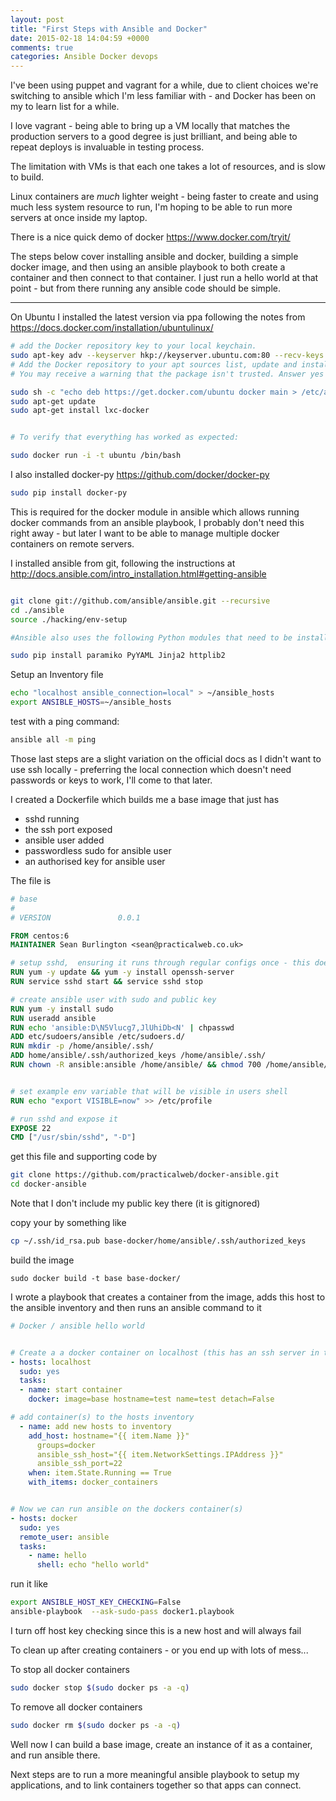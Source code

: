 ```yaml
---
layout: post
title: "First Steps with Ansible and Docker"
date: 2015-02-18 14:04:59 +0000
comments: true
categories: Ansible Docker devops
---
```


I've been using puppet and vagrant for a while, due to client choices we're switching to ansible which I'm less familiar with - and Docker has been on my to learn list for a while.

I love vagrant - being able to bring up a VM locally that matches the production servers to a good degree is just brilliant, and being able to repeat deploys is invaluable in testing process.

The limitation with VMs is that each one takes a lot of resources, and is slow to build.

Linux containers are *much* lighter weight - being faster to create and using much less system resource to run, I'm hoping to be able to run more servers at once inside my laptop.

There is a nice quick demo of docker https://www.docker.com/tryit/

The steps below cover installing ansible and docker, building a simple docker image, and then using an ansible playbook to both create a container and then connect to that container. I just run a hello world at that point - but from there running any ansible code should be simple.



------------------------


On Ubuntu I installed the latest version via ppa following the notes from https://docs.docker.com/installation/ubuntulinux/

```bash 
# add the Docker repository key to your local keychain.
sudo apt-key adv --keyserver hkp://keyserver.ubuntu.com:80 --recv-keys 36A1D7869245C8950F966E92D8576A8BA88D21E9
# Add the Docker repository to your apt sources list, update and install the lxc-docker package.
# You may receive a warning that the package isn't trusted. Answer yes to continue installation.

sudo sh -c "echo deb https://get.docker.com/ubuntu docker main > /etc/apt/sources.list.d/docker.list"
sudo apt-get update
sudo apt-get install lxc-docker


# To verify that everything has worked as expected:

sudo docker run -i -t ubuntu /bin/bash

```

I also installed docker-py https://github.com/docker/docker-py

```bash
sudo pip install docker-py
```

This is required for the docker module in ansible which allows running docker commands from an ansible playbook, I probably don't need this right away - but later I want to be able to manage multiple docker containers on remote servers.

I installed ansible from git, following the instructions at http://docs.ansible.com/intro_installation.html#getting-ansible

```bash 

git clone git://github.com/ansible/ansible.git --recursive
cd ./ansible
source ./hacking/env-setup

#Ansible also uses the following Python modules that need to be installed:

sudo pip install paramiko PyYAML Jinja2 httplib2
```

Setup an Inventory file
```bash 
echo "localhost ansible_connection=local" > ~/ansible_hosts
export ANSIBLE_HOSTS=~/ansible_hosts
```

test with a ping command:
```bash
ansible all -m ping 
```

Those last steps are a slight variation on the official docs as I didn't want to use ssh locally - preferring the local connection which doesn't need passwords or keys to work, I'll come to that later.


I created a Dockerfile which builds me a base image that just has
 * sshd running
 * the ssh port exposed
 * ansible user added
 * passwordless sudo for ansible user
 * an authorised key for ansible user


The file is

```Dockerfile
# base
#
# VERSION               0.0.1

FROM centos:6
MAINTAINER Sean Burlington <sean@practicalweb.co.uk>

# setup sshd,  ensuring it runs through regular configs once - this does some initial setup
RUN yum -y update && yum -y install openssh-server
RUN service sshd start && service sshd stop

# create ansible user with sudo and public key
RUN yum -y install sudo
RUN useradd ansible
RUN echo 'ansible:D\N5Vlucg7,JlUhiDb<N' | chpasswd
ADD etc/sudoers/ansible /etc/sudoers.d/
RUN mkdir -p /home/ansible/.ssh/
ADD home/ansible/.ssh/authorized_keys /home/ansible/.ssh/
RUN chown -R ansible:ansible /home/ansible/ && chmod 700 /home/ansible/.ssh/ && chmod 600 /home/ansible/.ssh/authorized_keys


# set example env variable that will be visible in users shell
RUN echo "export VISIBLE=now" >> /etc/profile

# run sshd and expose it 
EXPOSE 22
CMD ["/usr/sbin/sshd", "-D"]

```

get this file and supporting code by

```bash 
git clone https://github.com/practicalweb/docker-ansible.git
cd docker-ansible
```

Note that I don't include my public key there (it is gitignored)

copy your by something like 
```bash
cp ~/.ssh/id_rsa.pub base-docker/home/ansible/.ssh/authorized_keys
```


build the image 
```
sudo docker build -t base base-docker/ 
```

I wrote a playbook that creates a container from the image, adds this host to the ansible inventory and then runs an ansible command to it

```YAML
# Docker / ansible hello world


# Create a a docker container on localhost (this has an ssh server in the image)
- hosts: localhost
  sudo: yes
  tasks:
  - name: start container 
    docker: image=base hostname=test name=test detach=False 

# add container(s) to the hosts inventory
  - name: add new hosts to inventory
    add_host: hostname="{{ item.Name }}"
      groups=docker
      ansible_ssh_host="{{ item.NetworkSettings.IPAddress }}"
      ansible_ssh_port=22
    when: item.State.Running == True
    with_items: docker_containers


# Now we can run ansible on the dockers container(s)
- hosts: docker
  sudo: yes
  remote_user: ansible
  tasks: 
    - name: hello
      shell: echo "hello world" 


```

run it like

```bash
export ANSIBLE_HOST_KEY_CHECKING=False
ansible-playbook  --ask-sudo-pass docker1.playbook
```

I turn off host key checking since this is a new host and will always fail


To clean up after creating containers - or you end up with lots of mess...

To stop all docker containers

```bash 
sudo docker stop $(sudo docker ps -a -q)
```

To remove all docker containers

```bash
sudo docker rm $(sudo docker ps -a -q)
```

Well now I can build a base image, create an instance of it as a container, and run ansible there.

Next steps are to run a more meaningful ansible playbook to setup my applications, and to link containers together so that apps can connect.



